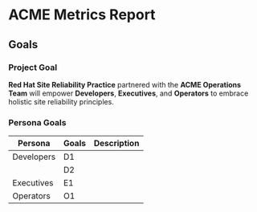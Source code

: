 # ACME Metrics Report

## Goals

### Project Goal

**Red Hat Site Reliability Practice** partnered with the **ACME Operations Team** will empower **Developers**, 
**Executives**, and **Operators** to embrace holistic site reliability principles.

### Persona Goals

| Persona    | Goals | Description |
|------------|-------|-------------|
| Developers | D1    |             |
|            | D2    |             |
| Executives | E1    |             |
| Operators  | O1    |             |



